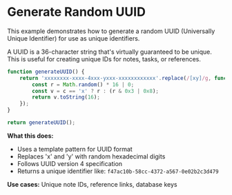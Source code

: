 # Generate Random UUID

This example demonstrates how to generate a random UUID (Universally Unique Identifier) for use as unique identifiers.

A UUID is a 36-character string that's virtually guaranteed to be unique. This is useful for creating unique IDs for notes, tasks, or references.

```javascript
function generateUUID() {
    return 'xxxxxxxx-xxxx-4xxx-yxxx-xxxxxxxxxxxx'.replace(/[xy]/g, function(c) {
        const r = Math.random() * 16 | 0;
        const v = c == 'x' ? r : (r & 0x3 | 0x8);
        return v.toString(16);
    });
}

return generateUUID();
```

**What this does:**
- Uses a template pattern for UUID format
- Replaces 'x' and 'y' with random hexadecimal digits
- Follows UUID version 4 specification
- Returns a unique identifier like: `f47ac10b-58cc-4372-a567-0e02b2c3d479`

**Use cases:** Unique note IDs, reference links, database keys